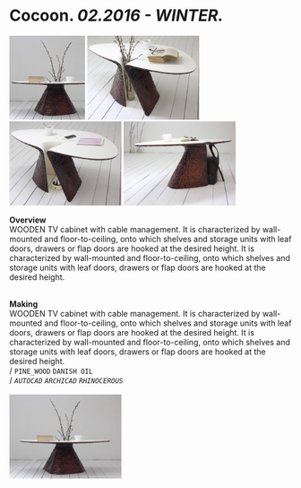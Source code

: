 
# Cocoon. _02.2016 - WINTER._  
<a href="https://ewwgene.github.io/projects/Cocoon"><img src="/projects/Cocoon/000.jpg" height="150"></a> <a href="https://ewwgene.github.io/projects/Cocoon"><img src="/projects/Cocoon/001.jpg" height="150"></a> <a href="https://ewwgene.github.io/projects/Cocoon"><img src="/projects/Cocoon/002.jpg" height="150"></a> <a href="https://ewwgene.github.io/projects/Cocoon"><img src="/projects/Cocoon/003.jpg" height="150"></a>   

**Overview**  
WOODEN TV cabinet with cable management. It is characterized by wall-mounted and floor-to-ceiling, onto which shelves and storage units with leaf doors, drawers or flap doors are hooked at the desired height. It is characterized by wall-mounted and floor-to-ceiling, onto which shelves and storage units with leaf doors, drawers or flap doors are hooked at the desired height.  
<br>
  

**Making**  
WOODEN TV cabinet with cable management. It is characterized by wall-mounted and floor-to-ceiling, onto which shelves and storage units with leaf doors, drawers or flap doors are hooked at the desired height. It is characterized by wall-mounted and floor-to-ceiling, onto which shelves and storage units with leaf doors, drawers or flap doors are hooked at the desired height.  
/
`PINE_WOOD` `DANISH OIL`   
/
_`AUTOCAD`_ _`ARCHICAD`_ _`RHINOCEROUS`_   
<br>
<a href="https://ewwgene.github.io/projects/Cocoon/Overview"><img src="/projects/Cocoon/Overview/009.jpg" height="150"></a> 
